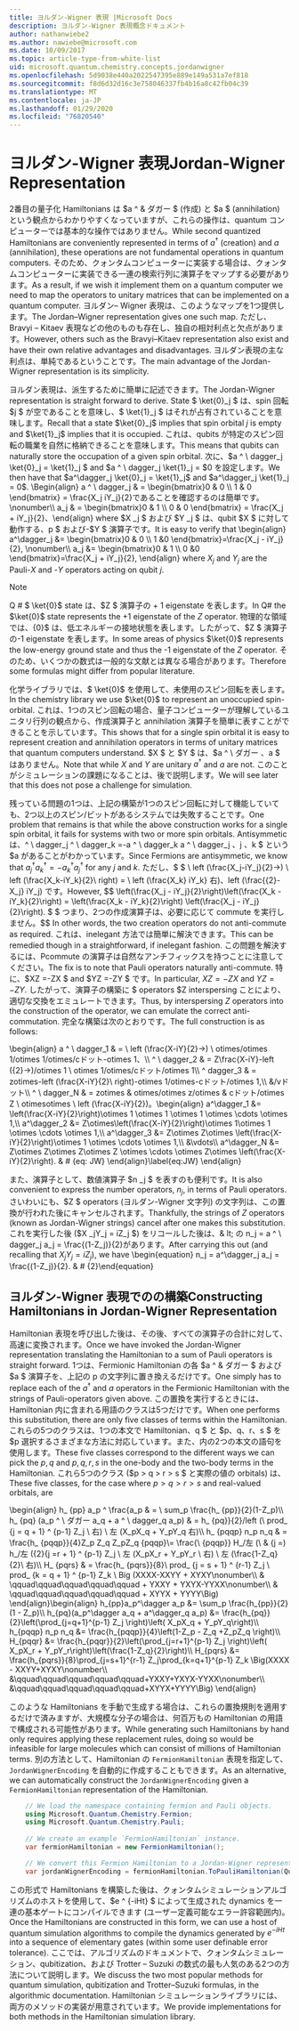 ```yaml
---
title: ヨルダン-Wigner 表現 |Microsoft Docs
description: ヨルダン-Wigner 表現概念ドキュメント
author: nathanwiebe2
ms.author: nawiebe@microsoft.com
ms.date: 10/09/2017
ms.topic: article-type-from-white-list
uid: microsoft.quantum.chemistry.concepts.jordanwigner
ms.openlocfilehash: 5d9038e440a2022547395e889e149a531a7ef818
ms.sourcegitcommit: f8d6d32d16c3e758046337fb4b16a8c42fb04c39
ms.translationtype: MT
ms.contentlocale: ja-JP
ms.lasthandoff: 01/29/2020
ms.locfileid: "76820540"
---
```

# <a name="jordan-wigner-representation"></a><span data-ttu-id="4bdde-103">ヨルダン-Wigner 表現</span><span class="sxs-lookup"><span data-stu-id="4bdde-103">Jordan-Wigner Representation</span></span>

<span data-ttu-id="4bdde-104">2番目の量子化 Hamiltonians は $a ^ & ダガー $ (作成) と $a $ (annihilation) という観点からわかりやすくなっていますが、これらの操作は、quantum コンピューターでは基本的な操作ではありません。</span><span class="sxs-lookup"><span data-stu-id="4bdde-104">While second quantized Hamiltonians are conveniently represented in terms of $a^\dagger$ (creation) and $a$ (annihilation), these operations are not fundamental operations in quantum computers.</span></span>
<span data-ttu-id="4bdde-105">そのため、クォンタムコンピューターに実装する場合は、クォンタムコンピューターに実装できる一連の検索行列に演算子をマップする必要があります。</span><span class="sxs-lookup"><span data-stu-id="4bdde-105">As a result, if we wish it implement them on a quantum computer we need to map the operators to unitary matrices that can be implemented on a quantum computer.</span></span>
<span data-ttu-id="4bdde-106">ヨルダン– Wigner 表現は、このようなマップを1つ提供します。</span><span class="sxs-lookup"><span data-stu-id="4bdde-106">The Jordan–Wigner representation gives one such map.</span></span>
<span data-ttu-id="4bdde-107">ただし、Bravyi – Kitaev 表現などの他のものも存在し、独自の相対利点と欠点があります。</span><span class="sxs-lookup"><span data-stu-id="4bdde-107">However, others such as the Bravyi–Kitaev representation also exist and have their own relative advantages and disadvantages.</span></span>
<span data-ttu-id="4bdde-108">ヨルダン表現の主な利点は、単純であるということです。</span><span class="sxs-lookup"><span data-stu-id="4bdde-108">The main advantage of the Jordan-Wigner representation is its simplicity.</span></span>

<span data-ttu-id="4bdde-109">ヨルダン表現は、派生するために簡単に記述できます。</span><span class="sxs-lookup"><span data-stu-id="4bdde-109">The Jordan-Wigner representation is straight forward to derive.</span></span>
<span data-ttu-id="4bdde-110">State $ \ket{0}_j $ は、spin 回転 $j $ が空であることを意味し、$ \ket{1}_j $ はそれが占有されていることを意味します。</span><span class="sxs-lookup"><span data-stu-id="4bdde-110">Recall that a state $\ket{0}_j$ implies that spin orbital $j$ is empty and $\ket{1}_j$ implies that it is occupied.</span></span>
<span data-ttu-id="4bdde-111">これは、qubits が特定のスピン回転の職業を自然に格納できることを意味します。</span><span class="sxs-lookup"><span data-stu-id="4bdde-111">This means that qubits can naturally store the occupation of a given spin orbital.</span></span>
<span data-ttu-id="4bdde-112">次に、$a ^ \ dagger_j \ket{0}_j = \ket{1}_j $ and $a ^ \ dagger_j \ket{1}_j = $0 を設定します。</span><span class="sxs-lookup"><span data-stu-id="4bdde-112">We then have that $a^\dagger_j \ket{0}_j = \ket{1}_j$ and $a^\dagger_j \ket{1}_j = 0$.</span></span>
<span data-ttu-id="4bdde-113">\Begin{align} a ^ \ dagger_j & = \begin{bmatrix}0 & 0 \\\ 1 & 0 \end{bmatrix} = \frac{X_j iY_j}{2}であることを確認するのは簡単です。 \nonumber\\\\ a_j & = \begin{bmatrix}0 & 1 \\\ 0 & 0 \end{bmatrix} = \frac{X_j + iY_j}{2}、\end{align} where $X _j $ および $Y _j $ は、qubit $X $ に対して動作する、p $ および-$Y $ 演算子です。</span><span class="sxs-lookup"><span data-stu-id="4bdde-113">It is easy to verify that \begin{align} a^\dagger_j &= \begin{bmatrix}0 & 0 \\\ 1 &0 \end{bmatrix}=\frac{X_j - iY_j}{2}, \nonumber\\\\ a_j &= \begin{bmatrix}0 & 1 \\\ 0 &0 \end{bmatrix}=\frac{X_j + iY_j}{2}, \end{align} where $X_j$ and $Y_j$ are the Pauli-$X$ and -$Y$ operators acting on qubit $j$.</span></span>

>[!NOTE]
> <span data-ttu-id="4bdde-114">Q # $ \ket{0}$ state は、$Z $ 演算子の + 1 eigenstate を表します。</span><span class="sxs-lookup"><span data-stu-id="4bdde-114">In Q# the $\ket{0}$ state represents the +1 eigenstate of the $Z$ operator.</span></span> <span data-ttu-id="4bdde-115">物理的な領域では、{0}$ は、低エネルギーの接地状態を表します。したがって、$Z $ 演算子の-1 eigenstate を表します。</span><span class="sxs-lookup"><span data-stu-id="4bdde-115">In some areas of physics $\ket{0}$ represents the low-energy ground state and thus the -1 eigenstate of the $Z$ operator.</span></span> <span data-ttu-id="4bdde-116">そのため、いくつかの数式は一般的な文献とは異なる場合があります。</span><span class="sxs-lookup"><span data-stu-id="4bdde-116">Therefore some formulas might differ from popular literature.</span></span>

<span data-ttu-id="4bdde-117">化学ライブラリでは、$ \ket{0}$ を使用して、未使用のスピン回転を表します。</span><span class="sxs-lookup"><span data-stu-id="4bdde-117">In the chemistry library we use $\ket{0}$ to represent an unoccupied spin-orbital.</span></span>
<span data-ttu-id="4bdde-118">これは、1つのスピン回転の場合、量子コンピューターが理解しているユニタリ行列の観点から、作成演算子と annihilation 演算子を簡単に表すことができることを示しています。</span><span class="sxs-lookup"><span data-stu-id="4bdde-118">This shows that for a single spin orbital it is easy to represent creation and annihilation operators in terms of unitary matrices that quantum computers understand.</span></span>
<span data-ttu-id="4bdde-119">$X $ と $Y $ は、$a ^ \ ダガー $、$a $ はありません。</span><span class="sxs-lookup"><span data-stu-id="4bdde-119">Note that while $X$ and $Y$ are unitary $a^\dagger$ and $a$ are not.</span></span>
<span data-ttu-id="4bdde-120">このことがシミュレーションの課題になることは、後で説明します。</span><span class="sxs-lookup"><span data-stu-id="4bdde-120">We will see later that this does not pose a challenge for simulation.</span></span>

<span data-ttu-id="4bdde-121">残っている問題の1つは、上記の構築が1つのスピン回転に対して機能していても、2つ以上のスピン/ビットがあるシステムでは失敗することです。</span><span class="sxs-lookup"><span data-stu-id="4bdde-121">One problem that remains is that while the above construction works for a single spin orbital, it fails for systems with two or more spin orbitals.</span></span>
<span data-ttu-id="4bdde-122">Antisymmetic は、^ \ dagger_j ^ \ dagger_k =-a ^ \ dagger_k a ^ \ dagger_j $、$j $、$k $ という $a があることがわかっています。</span><span class="sxs-lookup"><span data-stu-id="4bdde-122">Since Fermions are antisymmetic, we know that $a^\dagger_j a^\dagger_k = - a^\dagger_k a^\dagger_j$ for any $j$ and $k$.</span></span>
<span data-ttu-id="4bdde-123">ただし、$ $ \ left (\frac{X_j-iY_j}{2}→) \ left (\frac{X_k-iY_k}{2}\ right) = \ left (\frac{X_k} iY_k} 右)、left (\frac{{2}-X_j} iY_j) です。</span><span class="sxs-lookup"><span data-stu-id="4bdde-123">However, $$ \left(\frac{X_j - iY_j}{2}\right)\left(\frac{X_k - iY_k}{2}\right) = \left(\frac{X_k - iY_k}{2}\right) \left(\frac{X_j - iY_j}{2}\right).</span></span>
<span data-ttu-id="4bdde-124">$ $ つまり、2つの作成演算子は、必要に応じて commute を実行しません。</span><span class="sxs-lookup"><span data-stu-id="4bdde-124">$$ In other words, the two creation operators do not anti-commute as required.</span></span>
<span data-ttu-id="4bdde-125">これは、inelegant 方法では簡単に解決できます。</span><span class="sxs-lookup"><span data-stu-id="4bdde-125">This can be remedied though in a straightforward, if inelegant fashion.</span></span>
<span data-ttu-id="4bdde-126">この問題を解決するには、Pcommute の演算子は自然なアンチフィックスを持つことに注意してください。</span><span class="sxs-lookup"><span data-stu-id="4bdde-126">The fix is to note that Pauli operators naturally anti-commute.</span></span>
<span data-ttu-id="4bdde-127">特に、$XZ =-ZX $ and $YZ =-ZY $ です。</span><span class="sxs-lookup"><span data-stu-id="4bdde-127">In particular, $XZ = -ZX$ and $YZ=-ZY$.</span></span>
<span data-ttu-id="4bdde-128">したがって、演算子の構築に $ operators $Z interspersing ことにより、適切な交換をエミュレートできます。</span><span class="sxs-lookup"><span data-stu-id="4bdde-128">Thus, by interspersing $Z$ operators into the construction of the operator, we can emulate the correct anti-commutation.</span></span>
<span data-ttu-id="4bdde-129">完全な構築は次のとおりです。</span><span class="sxs-lookup"><span data-stu-id="4bdde-129">The full construction is as follows:</span></span> 

<span data-ttu-id="4bdde-130">\begin{align} a ^ \ dagger_1 & = \ left (\frac{X-iY}{2}→) \ otimes/otimes 1/otimes 1/otimes/cドット-otimes 1、\\\\ ^ \ dagger_2 & = Z\frac{X-iY}-left ({2}→)/otimes 1 \ otimes 1/otimes/cドット/otimes 1\\\\ ^ dagger_3 & = zotimes-left (\frac{X-iY}{2}\ right)-otimes 1/otimes-cドット/otimes 1,\\\\ &/vドット\\\\ ^ \ dagger_N & = zotimes & otimes/otimes z/otimes & cドット/otimes Z \ otimesotimes \ left (\frac{X-iY}{2})。</span><span class="sxs-lookup"><span data-stu-id="4bdde-130">\begin{align} a^\dagger_1 &= \left(\frac{X-iY}{2}\right)\otimes 1 \otimes 1 \otimes 1 \otimes \cdots \otimes 1,\\\\ a^\dagger_2 &= Z\otimes\left(\frac{X-iY}{2}\right)\otimes 1\otimes 1 \otimes \cdots \otimes 1,\\\\ a^\dagger_3 &= Z\otimes Z\otimes \left(\frac{X-iY}{2}\right)\otimes 1 \otimes \cdots \otimes 1,\\\\ &\vdots\\\\ a^\dagger_N &= Z\otimes Z\otimes Z\otimes Z \otimes \cdots \otimes Z\otimes \left(\frac{X-iY}{2}\right).</span></span> <span data-ttu-id="4bdde-131">& # {eq: JW} \end{align}</span><span class="sxs-lookup"><span data-stu-id="4bdde-131">\label{eq:JW} \end{align}</span></span>

<span data-ttu-id="4bdde-132">また、演算子として、数値演算子 $n _j $ を表すのも便利です。</span><span class="sxs-lookup"><span data-stu-id="4bdde-132">It is also convenient to express the number operators, $n_j$, in terms of Pauli operators.</span></span>
<span data-ttu-id="4bdde-133">さいわいにも、$Z $ operators (ヨルダン-Wigner 文字列) の文字列は、この置換が行われた後にキャンセルされます。</span><span class="sxs-lookup"><span data-stu-id="4bdde-133">Thankfully, the strings of $Z$ operators (known as Jordan-Wigner strings) cancel after one makes this substitution.</span></span>
<span data-ttu-id="4bdde-134">これを実行した後 ($X _jY_j = iZ_j $) をリコールした後は、& lt; の n_j = a ^ \ dagger_j a_j = \frac{(1-Z_j)}{2}があります。</span><span class="sxs-lookup"><span data-stu-id="4bdde-134">After carrying this out (and recalling that $X_jY_j=iZ_j$), we have \begin{equation} n_j = a^\dagger_j a_j = \frac{(1-Z_j)}{2}.</span></span>
<span data-ttu-id="4bdde-135">& # {2}</span><span class="sxs-lookup"><span data-stu-id="4bdde-135">\end{equation}</span></span>


## <a name="constructing-hamiltonians-in-jordan-wigner-representation"></a><span data-ttu-id="4bdde-136">ヨルダン-Wigner 表現でのの構築</span><span class="sxs-lookup"><span data-stu-id="4bdde-136">Constructing Hamiltonians in Jordan-Wigner Representation</span></span>

<span data-ttu-id="4bdde-137">Hamiltonian 表現を呼び出した後は、その後、すべての演算子の合計に対して、高速に変換されます。</span><span class="sxs-lookup"><span data-stu-id="4bdde-137">Once we have invoked the Jordan-Wigner representation translating the Hamiltonian to a sum of Pauli operators is straight forward.</span></span>
<span data-ttu-id="4bdde-138">1つは、Fermionic Hamiltonian の各 $a ^ & ダガー $ および $a $ 演算子を、上記の p の文字列に置き換えるだけです。</span><span class="sxs-lookup"><span data-stu-id="4bdde-138">One simply has to replace each of the $a^\dagger$ and $a$ operators in the Fermionic Hamiltonian with the strings of Pauli-operators given above.</span></span>
<span data-ttu-id="4bdde-139">この置換を実行するときには、Hamiltonian 内に含まれる用語のクラスは5つだけです。</span><span class="sxs-lookup"><span data-stu-id="4bdde-139">When one performs this substitution, there are only five classes of terms within the Hamiltonian.</span></span>
<span data-ttu-id="4bdde-140">これらの5つのクラスは、1つの本文で Hamiltonian、q $ と $p、q、r、s $ を $p 選択するさまざまな方法に対応しています。また、内の2つの本文の語句を使用します。</span><span class="sxs-lookup"><span data-stu-id="4bdde-140">These five classes correspond to the different ways we can pick the $p,q$ and $p,q,r,s$ in the one-body and the two-body terms in the Hamiltonian.</span></span>
<span data-ttu-id="4bdde-141">これら5つのクラス ($p > q > r > s $ と実際の値の orbitals) は、</span><span class="sxs-lookup"><span data-stu-id="4bdde-141">These five classes, for the case where $p>q>r>s$ and real-valued orbitals, are</span></span>

<span data-ttu-id="4bdde-142">\begin{align} h_ {pp} a_p ^ \frac{a_p & = \ sum_p \frac{h_ {pp}}{2}(1-Z_p)\\\\ h_ {pq} (a_p ^ \ ダガー a_q + a ^ \ dagger_q a_p) & = h_ {pq}}{2}/left (\ prod_ {j = q + 1} ^ {p-1} Z_j \ 右) \ 左 (X_pX_q + Y_pY_q 右)\\\\ h_ {pqqp} n_p n_q & = \frac{h_ {pqqp}}{4}Z_p Z_q Z_pZ_q {pqqp}\\= \frac{\\ {pqqp}} H_/左 (\ & {j =) h_/左 (\{2}{j =r + 1} ^ {p-1} Z_j \ 左 (X_pX_r + Y_pY_r \ 右) \ 左 (\frac{1-Z_q}{2}\ 右)\\\\ H_ {pqrs} & = \frac{h_ {pqrs}}{8}\ prod_ {j = s + 1} ^ {r-1} Z_j \ prod_ {k = q + 1} ^ {p-1} Z_k \ Big (XXXX-XXYY + XYXY\nonumber\\\\ & \qquad\qquad\qquad\qquad\qquad + YXXY + YXYX-YYXX\nonumber\\\\ & \qquad\qquad\qquad\qquad\qquad + XYYX + YYYY\Big) \end{align}</span><span class="sxs-lookup"><span data-stu-id="4bdde-142">\begin{align} h_{pp}a_p^\dagger a_p &= \sum_p \frac{h_{pp}}{2}(1 - Z_p)\\\\ h_{pq}(a_p^\dagger a_q + a^\dagger_q a_p) &= \frac{h_{pq}}{2}\left(\prod_{j=q+1}^{p-1} Z_j \right)\left( X_pX_q + Y_pY_q\right)\\\\ h_{pqqp} n_p n_q &=  \frac{h_{pqqp}}{4}\left(1-Z_p - Z_q +Z_pZ_q \right)\\\\ H_{pqqr} &= \frac{h_{pqqr}}{2}\left(\prod_{j=r+1}^{p-1} Z_j \right)\left( X_pX_r + Y_pY_r\right)\left(\frac{1-Z_q}{2}\right)\\\\ H_{pqrs} &= \frac{h_{pqrs}}{8}\prod_{j=s+1}^{r-1} Z_j\prod_{k=q+1}^{p-1} Z_k \Big(XXXX - XXYY+XYXY\nonumber\\\\ &\qquad\qquad\qquad\qquad\qquad+YXXY+YXYX-YYXX\nonumber\\\\ &\qquad\qquad\qquad\qquad\qquad+XYYX+YYYY\Big) \end{align}</span></span>

<span data-ttu-id="4bdde-143">このような Hamiltonians を手動で生成する場合は、これらの置換規則を適用するだけで済みますが、大規模な分子の場合は、何百万もの Hamiltonian の用語で構成される可能性があります。</span><span class="sxs-lookup"><span data-stu-id="4bdde-143">While generating such Hamiltonians by hand only requires applying these replacement rules, doing so would be infeasible for large molecules which can consist of millions of Hamiltonian terms.</span></span>
<span data-ttu-id="4bdde-144">別の方法として、Hamiltonian の `FermionHamiltonian` 表現を指定して、`JordanWignerEncoding` を自動的に作成することもできます。</span><span class="sxs-lookup"><span data-stu-id="4bdde-144">As an alternative, we can automatically construct the `JordanWignerEncoding` given a `FermionHamiltonian` representation of the Hamiltonian.</span></span>

```csharp
    // We load the namespace containing fermion and Pauli objects. 
    using Microsoft.Quantum.Chemistry.Fermion;
    using Microsoft.Quantum.Chemistry.Pauli;
    
    // We create an example `FermionHamiltonian` instance.
    var fermionHamiltonian = new FermionHamiltonian();

    // We convert this Fermion Hamiltonian to a Jordan-Wigner representation.
    var jordanWignerEncoding = fermionHamiltonian.ToPauliHamiltonian(QubitEncoding.JordanWigner);
```

<span data-ttu-id="4bdde-145">この形式で Hamiltonians を構築した後は、クォンタムシミュレーションアルゴリズムのホストを使用して、$e ^ {-iHt} $ によって生成された dynamics を一連の基本ゲートにコンパイルできます (ユーザー定義可能なエラー許容範囲内)。</span><span class="sxs-lookup"><span data-stu-id="4bdde-145">Once the Hamiltonians are constructed in this form, we can use a host of quantum simulation algorithms to compile the dynamics generated by $e^{-iHt}$ into a sequence of elementary gates (within some user definable error tolerance).</span></span>
<span data-ttu-id="4bdde-146">ここでは、アルゴリズムのドキュメントで、クォンタムシミュレーション、qubitization、および Trotter – Suzuki の数式の最も人気のある2つの方法について説明します。</span><span class="sxs-lookup"><span data-stu-id="4bdde-146">We discuss the two most popular methods for quantum simulation, qubitization and Trotter–Suzuki formulas, in the algorithmic documentation.</span></span> <span data-ttu-id="4bdde-147">Hamiltonian シミュレーションライブラリには、両方のメソッドの実装が用意されています。</span><span class="sxs-lookup"><span data-stu-id="4bdde-147">We provide implementations for both methods in the Hamiltonian simulation library.</span></span>
